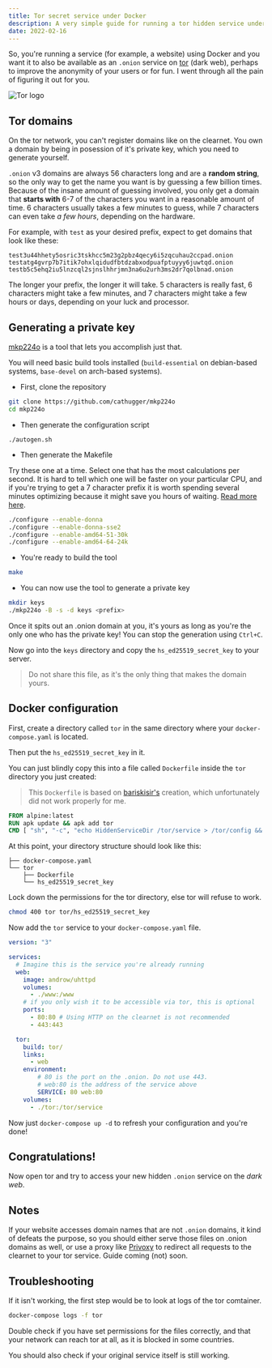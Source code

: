 ```yaml
---
title: Tor secret service under Docker
description: A very simple guide for running a tor hidden service under docker
date: 2022-02-16
---
```


So, you're running a service (for example, a website) using Docker and you want it to also be available as an `.onion` service on [tor](https://www.torproject.org/) (dark web), perhaps to improve the anonymity of your users or for fun. I went through all the pain of figuring it out for you.

![Tor logo](tor_logo.jpg "Tor logo")

## Tor domains

On the tor network, you can't register domains like on the clearnet. You own a domain by being in posession of it's private key, which you need to generate yourself.

`.onion` v3 domains are always 56 characters long and are a **random string**, so the only way to get the name you want is by guessing a few billion times. Because of the insane amount of guessing involved, you only get a domain that **starts with** 6-7 of the characters you want in a reasonable amount of time. 6 characters usually takes a few minutes to guess, while 7 characters can even take _a few hours_, depending on the hardware.

For example, with `test` as your desired prefix, expect to get domains that look like these:

```
test3u44hhety5osric3tskhcc5m23g2pbz4qecy6i5zqcuhau2ccpad.onion
testatg4gvrp7b7itik7ohxlqidudfbtdzabxodpuafptuyyy6juwtqd.onion
testb5c5ehq2iu5lnzcql2sjnslhhrjmn3na6u2urh3ms2dr7qolbnad.onion
```

The longer your prefix, the longer it will take. 5 characters is really fast, 6 characters might take a few minutes, and 7 characters might take a few hours or days, depending on your luck and processor.

## Generating a private key

[mkp224o](https://github.com/cathugger/mkp224o) is a tool that lets you accomplish just that.

You will need basic build tools installed (`build-essential` on debian-based systems, `base-devel` on arch-based systems).

- First, clone the repository

```sh
git clone https://github.com/cathugger/mkp224o
cd mkp224o
```

- Then generate the configuration script

```
./autogen.sh
```

- Then generate the Makefile

Try these one at a time. Select one that has the most calculations per second. It is hard to tell which one will be faster on your particular CPU,
and if you're trying to get a 7 character prefix it is worth spending several minutes optimizing because it might save you hours of waiting. [Read more here](https://github.com/cathugger/mkp224o/blob/master/OPTIMISATION.txt).

```sh
./configure --enable-donna
./configure --enable-donna-sse2
./configure --enable-amd64-51-30k
./configure --enable-amd64-64-24k
```

- You're ready to build the tool

```sh
make
```

- You can now use the tool to generate a private key

```sh
mkdir keys
./mkp224o -B -s -d keys <prefix>
```

Once it spits out an .onion domain at you, it's yours as long as you're the only one who has the private key!
You can stop the generation using `Ctrl+C`.

Now go into the `keys` directory and copy the `hs_ed25519_secret_key` to your server.

> Do not share this file, as it's the only thing that makes the domain yours.

## Docker configuration

First, create a directory called `tor` in the same directory where your `docker-compose.yaml` is located.

Then put the `hs_ed25519_secret_key` in it.

You can just blindly copy this into a file called `Dockerfile` inside the `tor` directory you just created:

> This `Dockerfile` is based on [bariskisir's](https://github.com/bariskisir/HiddenServiceReverseProxy) creation, which unfortunately did not work properly for me.

```Dockerfile
FROM alpine:latest
RUN apk update && apk add tor
CMD [ "sh", "-c", "echo HiddenServiceDir /tor/service > /tor/config && echo HiddenServicePort $SERVICE >> /tor/config && tor -f /tor/config" ]
```

At this point, your directory structure should look like this:

```
├── docker-compose.yaml
└── tor
    ├── Dockerfile
    └── hs_ed25519_secret_key
```

Lock down the permissions for the tor directory, else tor will refuse to work.

```sh
chmod 400 tor tor/hs_ed25519_secret_key
```

Now add the `tor` service to your `docker-compose.yaml` file.

```yaml
version: "3"

services:
  # Imagine this is the service you're already running
  web:
    image: androw/uhttpd
    volumes:
      - ./www:/www
    # if you only wish it to be accessible via tor, this is optional
    ports:
      - 80:80 # Using HTTP on the clearnet is not recommended
      - 443:443

  tor:
    build: tor/
    links:
      - web
    environment:
        # 80 is the port on the .onion. Do not use 443.
        # web:80 is the address of the service above
        SERVICE: 80 web:80
    volumes:
      - ./tor:/tor/service
```

Now just `docker-compose up -d` to refresh your configuration and you're done!

## Congratulations!

Now open tor and try to access your new hidden `.onion` service on the _dark web_.

## Notes

If your website accesses domain names that are not `.onion` domains, it kind of defeats the purpose, so you should either serve those files on .onion domains as well, or use a proxy like [Privoxy](https://www.privoxy.org/) to redirect all requests to the clearnet to your tor service. Guide coming (not) soon.

## Troubleshooting

If it isn't working, the first step would be to look at logs of the tor comtainer.

```sh
docker-compose logs -f tor
```

Double check if you have set permissions for the files correctly, and that your network can reach tor at all, as it is blocked in some countries.

You should also check if your original service itself is still working.
